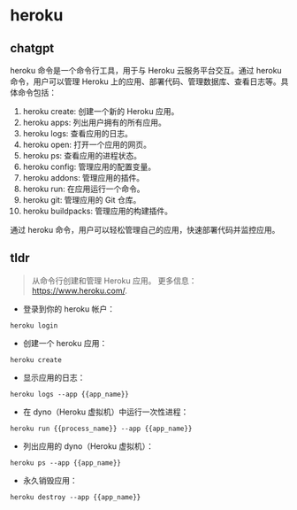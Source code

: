 # heroku 
## chatgpt 
heroku 命令是一个命令行工具，用于与 Heroku 云服务平台交互。通过 heroku 命令，用户可以管理 Heroku 上的应用、部署代码、管理数据库、查看日志等。具体命令包括：

1. heroku create: 创建一个新的 Heroku 应用。
2. heroku apps: 列出用户拥有的所有应用。
3. heroku logs: 查看应用的日志。
4. heroku open: 打开一个应用的网页。
5. heroku ps: 查看应用的进程状态。
6. heroku config: 管理应用的配置变量。
7. heroku addons: 管理应用的插件。
8. heroku run: 在应用运行一个命令。
9. heroku git: 管理应用的 Git 仓库。
10. heroku buildpacks: 管理应用的构建插件。

通过 heroku 命令，用户可以轻松管理自己的应用，快速部署代码并监控应用。 

## tldr 
 
> 从命令行创建和管理 Heroku 应用。
> 更多信息：<https://www.heroku.com/>.

- 登录到你的 heroku 帐户：

`heroku login`

- 创建一个 heroku 应用：

`heroku create`

- 显示应用的日志：

`heroku logs --app {{app_name}}`

- 在 dyno（Heroku 虚拟机）中运行一次性进程：

`heroku run {{process_name}} --app {{app_name}}`

- 列出应用的 dyno（Heroku 虚拟机）：

`heroku ps --app {{app_name}}`

- 永久销毁应用：

`heroku destroy --app {{app_name}}`
